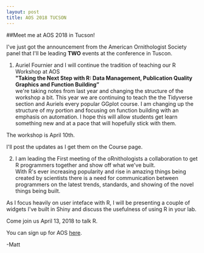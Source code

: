 ```yaml
---
layout: post
title: AOS 2018 TUCSON
---
```

##Meet me at AOS 2018 in Tucson!

I've just got the announcement from the American Ornithologist Society panel that I'll be leading **TWO** events at the conference in Tuscon.

1. Auriel Fournier and I will continue the tradition of teaching our R Workshop at AOS  
**"Taking the Next Step with R: Data Management, Publication Quality Graphics and Function Building”**  
we're taking notes from last year and changing the structure of the workshop a bit. This year we are continuing to teach the the Tidyverse section
and Auriels every popular GGplot course. I am changing up the structure of my portion and focusing on function building with an emphasis on automation.
I hope this will allow students get learn something new and at a pace that will hopefully stick with them.

The workshop is April 10th. 

I'll post the updates as I get them on the Course page.

2. I am leading the First meeting of the oRnithologists a collaboration to get R programmers together and show off what we've built.  
With R's ever increasing popularity and rise in amazing things being created by scientists there is a need for communication between
programmers on the latest trends, standards, and showing of the novel things being built.

As I focus heavily on user inteface with R, I will be presenting a couple of widgets I've built in Shiny and discuss the usefulness of using R
in your lab.

Come join us April 13, 2018 to talk R.

You can sign up for AOS [here](https://amornithmeeting2018.org/). 


-Matt
